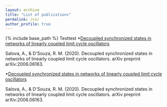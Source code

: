 ```yaml
---
layout: archive
title: "List of publications"
permalink: /cv/
author_profile: true
---
```

{% include base_path %}
Testtest
*[Decoupled synchronized states in networks of linearly coupled limit cycle oscillators](https://arxiv.org/abs/2006.06163)

Salova, A., & D'Souza, R. M. (2020). Decoupled synchronized states in networks of linearly coupled limit cycle oscillators. arXiv preprint arXiv:2006.06163.

*[Decoupled synchronized states in networks of linearly coupled limit cycle oscillators](https://arxiv.org/abs/2006.06163)

Salova, A., & D'Souza, R. M. (2020). Decoupled synchronized states in networks of linearly coupled limit cycle oscillators. arXiv preprint arXiv:2006.06163.